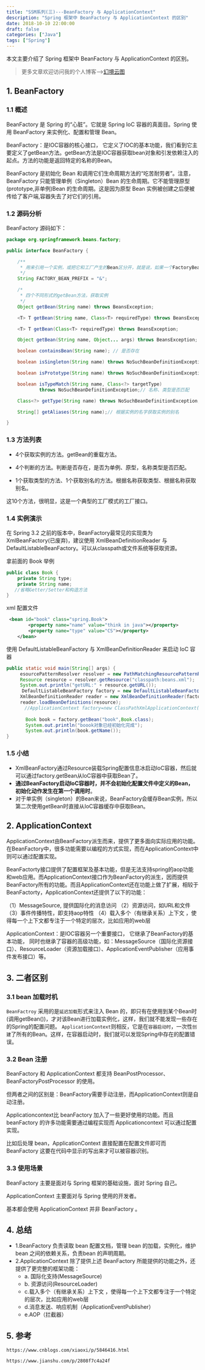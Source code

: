```yaml
---
title: "SSM系列(三)---BeanFactory 与 ApplicationContext"
description: "Spring 框架中 BeanFactory 与 ApplicationContext 的区别"
date: 2018-10-10 22:00:00
draft: false
categories: ["Java"]
tags: ["Spring"]
---
```


本文主要介绍了 Spring 框架中 BeanFactory 与 ApplicationContext 的区别。

<!--more-->

> 更多文章欢迎访问我的个人博客-->[幻境云图](https://www.lixueduan.com/)

## 1.  BeanFactory

### 1.1 概述

BeanFactory 是 Spring 的“心脏”。它就是 Spring IoC 容器的真面目。Spring 使用 BeanFactory 来实例化、配置和管理 Bean。

BeanFactory：是IOC容器的核心接口， 它定义了IOC的基本功能，我们看到它主要定义了getBean方法。getBean方法是IOC容器获取bean对象和引发依赖注入的起点。方法的功能是返回特定的名称的Bean。

BeanFactory 是初始化 Bean 和调用它们生命周期方法的“吃苦耐劳者”。注意，BeanFactory 只能管理单例（Singleton）Bean 的生命周期。它不能管理原型(prototype,非单例)Bean 的生命周期。这是因为原型 Bean 实例被创建之后便被传给了客户端,容器失去了对它们的引用。

### 1.2 源码分析

BeanFactory 源码如下：

```java
package org.springframework.beans.factory;

public interface BeanFactory {

    /**
     * 用来引用一个实例，或把它和工厂产生的Bean区分开，就是说，如果一个FactoryBean的名字为a，那么，&a会得到那个Factory
     */
    String FACTORY_BEAN_PREFIX = "&";

    /*
     * 四个不同形式的getBean方法，获取实例
     */
    Object getBean(String name) throws BeansException;

    <T> T getBean(String name, Class<T> requiredType) throws BeansException;

    <T> T getBean(Class<T> requiredType) throws BeansException;

    Object getBean(String name, Object... args) throws BeansException;

    boolean containsBean(String name); // 是否存在

    boolean isSingleton(String name) throws NoSuchBeanDefinitionException;// 是否为单实例

    boolean isPrototype(String name) throws NoSuchBeanDefinitionException;// 是否为原型（多实例）

    boolean isTypeMatch(String name, Class<?> targetType)
            throws NoSuchBeanDefinitionException;// 名称、类型是否匹配

    Class<?> getType(String name) throws NoSuchBeanDefinitionException; // 获取类型

    String[] getAliases(String name);// 根据实例的名字获取实例的别名

}
```

### 1.3 方法列表

* 4个获取实例的方法。getBean的重载方法。

* 4个判断的方法。判断是否存在，是否为单例、原型，名称类型是否匹配。

* 1个获取类型的方法、1个获取别名的方法。根据名称获取类型、根据名称获取别名。

这10个方法，很明显，这是一个典型的工厂模式的工厂接口。

### 1.4 实例演示

在 Spring 3.2 之前的版本中，BeanFactory最常见的实现类为XmlBeanFactory(已废弃)，建议使用 XmlBeanDefinitionReader 与 DefaultListableBeanFactory。可以从classpath或文件系统等获取资源。

拿前面的 Book 举例

```java
public class Book {
    private String type;
    private String name;
   //省略Getter/Setter和构造方法
}
```

xml 配置文件

```xml
 <bean id="book" class="spring.Book">
        <property name="name" value="think in java"></property>
        <property name="type" value="CS"></property>
    </bean>
```

使用 DefaultListableBeanFactory 与 XmlBeanDefinitionReader 来启动 IoC 容器

```java
public static void main(String[] args) {
	 esourcePatternResolver resolver = new PathMatchingResourcePatternResolver();
	 Resource resource = resolver.getResource("classpath:beans.xml");
	 System.out.println("getURL:" + resource.getURL());
    　DefaultListableBeanFactory factory = new DefaultListableBeanFactory();
	 XmlBeanDefinitionReader reader = new XmlBeanDefinitionReader(factory);
	 reader.loadBeanDefinitions(resource);
　　　　//ApplicationContext factory=new ClassPathXmlApplicationContext("applicationContext.xml"); 
            
       Book book = factory.getBean("book",Book.class);
       System.out.println("boook对象已经初始化完成");
       System.out.println(book.getName());
}
```

### 1.5 小结

* XmlBeanFactory通过Resource装载Spring配置信息冰启动IoC容器，然后就可以通过factory.getBean从IoC容器中获取Bean了。
* **通过BeanFactory启动IoC容器时，并不会初始化配置文件中定义的Bean，初始化动作发生在第一个调用时**。
* 对于单实例（singleton）的Bean来说，BeanFactory会缓存Bean实例，所以第二次使用getBean时直接从IoC容器缓存中获取Bean。

## 2. ApplicationContext

ApplicationContext由BeanFactory派生而来，提供了更多面向实际应用的功能。在BeanFactory中，很多功能需要以编程的方式实现，而在ApplicationContext中则可以通过配置实现。

BeanFactorty接口提供了配置框架及基本功能，但是无法支持spring的aop功能和web应用。而ApplicationContext接口作为BeanFactory的派生，因而提供BeanFactory所有的功能。而且ApplicationContext还在功能上做了扩展，相较于BeanFactorty，ApplicationContext还提供了以下的功能： 

（1）MessageSource, 提供国际化的消息访问 
（2）资源访问，如URL和文件 
（3）事件传播特性，即支持aop特性
（4）载入多个（有继承关系）上下文 ，使得每一个上下文都专注于一个特定的层次，比如应用的web层 

ApplicationContext：是IOC容器另一个重要接口， 它继承了BeanFactory的基本功能， 同时也继承了容器的高级功能，如：MessageSource（国际化资源接口）、ResourceLoader（资源加载接口）、ApplicationEventPublisher（应用事件发布接口）等。

## 3. 二者区别

### 3.1 bean 加载时机

`BeanFactroy` 采用的是`延迟加载`形式来注入 Bean 的，即只有在使用到某个Bean时(调用getBean())，才对该Bean进行加载实例化，这样，我们就不能发现一些存在的Spring的配置问题。
`ApplicationContext`则相反，它是在`容器启动时`，一次性`创建`了所有的Bean。这样，在容器启动时，我们就可以发现Spring中存在的配置错误。 

### 3.2 Bean 注册

BeanFactory 和 ApplicationContext 都支持 BeanPostProcessor、BeanFactoryPostProcessor 的使用。

但两者之间的区别是：BeanFactory需要手动注册，而ApplicationContext则是自动注册。

Applicationcontext比 beanFactory 加入了一些更好使用的功能。而且 beanFactory 的许多功能需要通过编程实现而 Applicationcontext 可以通过配置实现。

比如后处理 bean，ApplicationContext 直接配置在配置文件即可而 BeanFactory 这要在代码中显示的写出来才可以被容器识别。

### 3.3 使用场景

BeanFactory 主要是面对与 Spring 框架的基础设施，面对 Spring 自己。

ApplicationContext 主要面对与 Spring 使用的开发者。

基本都会使用 ApplicationContext 并非 BeanFactory 。

## 4. 总结

* 1.BeanFactory 负责读取 bean 配置文档，管理 bean 的加载，实例化，维护 bean 之间的依赖关系，负责bean 的声明周期。
* 2.ApplicationContext 除了提供上述 BeanFactory 所能提供的功能之外，还提供了更完整的框架功能：
  * a. 国际化支持(MessageSource)
  * b. 资源访问(ResourceLoader)
  * c.载入多个（有继承关系）上下文 ，使得每一个上下文都专注于一个特定的层次，比如应用的web层 
  * d.消息发送、响应机制（ApplicationEventPublisher）
  * e.AOP（拦截器）

## 5. 参考

`https://www.cnblogs.com/xiaoxi/p/5846416.html`

`https://www.jianshu.com/p/2808f7c4a24f`